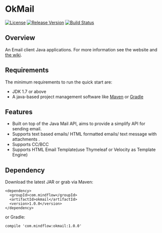 # OkMail
[![License](https://img.shields.io/badge/license-Apache%202-green.svg)](https://www.apache.org/licenses/LICENSE-2.0) [![Release Version](https://img.shields.io/badge/release-1.0.0-red.svg)](https://github.com/TiFG/okmail/releases) [![Build Status](https://travis-ci.org/TiFG/okmail.svg?branch=master)](https://travis-ci.org/TiFG/okmail)

## Overview
An Email client Java applications. For more information see the website and [the wiki](https://github.com/TiFG/okmail/wiki).

## Requirements
The minimum requirements to run the quick start are:
* JDK 1.7 or above
* A java-based project management software like [Maven](https://maven.apache.org/) or [Gradle](http://gradle.org/)

## Features
* Built on top of the Java Mail API, aims to provide a simplify API for sending email.
* Supports text based emails/ HTML formatted emails/ text message with attachments .
* Supports CC/BCC
* Supports HTML Email Template(use Thymeleaf or Velocity as Template Engine)

## Dependency
Download the latest JAR or grab via Maven:
```
<dependency>
  <groupId>com.mindflow</groupId>
  <artifactId>okmail</artifactId>
  <version>1.0.0</version>
</dependency>
```
or Gradle:
```
compile 'com.mindflow:okmail:1.0.0'
```